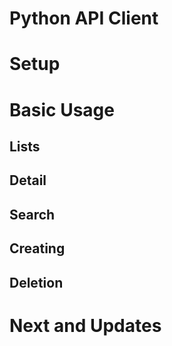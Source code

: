 # Python API Client

# Setup

# Basic Usage

## Lists

## Detail

## Search

## Creating

## Deletion

# Next and Updates
